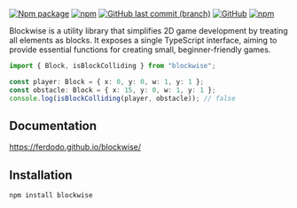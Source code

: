 [![Npm package](https://img.shields.io/npm/v/blockwise.svg)](https://www.npmjs.com/package/blockwise)
[![npm](https://img.shields.io/npm/dw/blockwise)](https://www.npmjs.com/package/blockwise)
[![GitHub last commit (branch)](https://img.shields.io/github/last-commit/ferdodo/blockwise/master)](https://github.com/ferdodo/blockwise)
[![GitHub](https://img.shields.io/github/license/ferdodo/blockwise)](https://github.com/ferdodo/blockwise)
[![npm](https://img.shields.io/badge/documentation-blue)](https://ferdodo.github.io/blockwise/)

Blockwise is a utility library that simplifies 2D game development by treating all elements as blocks. It exposes a single TypeScript interface, aiming to provide essential functions for creating small, beginner-friendly games.

``` TypeScript
import { Block, isBlockColliding } from "blockwise";

const player: Block = { x: 0, y: 0, w: 1, y: 1 };
const obstacle: Block = { x: 15, y: 0, w: 1, y: 1 };
console.log(isBlockColliding(player, obstacle)); // false
```

## Documentation

https://ferdodo.github.io/blockwise/

## Installation

```bash
npm install blockwise
```
